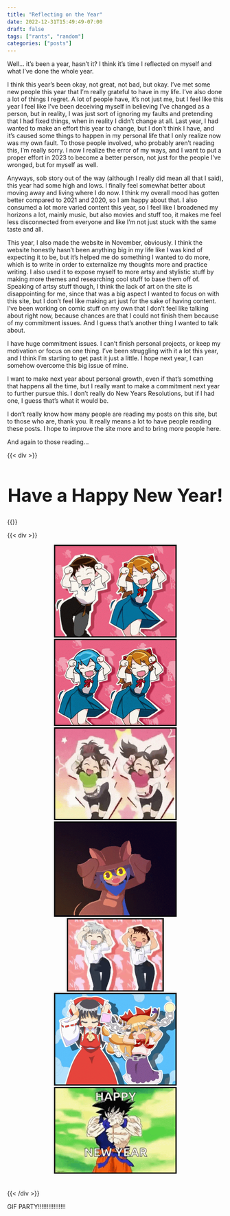 ```yaml
---
title: "Reflecting on the Year"
date: 2022-12-31T15:49:49-07:00
draft: false
tags: ["rants", "random"]
categories: ["posts"]
---
```


Well… it’s been a year, hasn’t it? I think it’s time I reflected on myself and what I’ve done the whole year.		

I think this year’s been okay, not great, not bad, but okay. I’ve met some new people this year that I’m really grateful to have in my life. I’ve also done a lot of things I regret. A lot of people have, it’s not just me, but I feel like this year I feel like I’ve been deceiving myself in believing I’ve changed as a person, but in reality, I was just sort of ignoring my faults and pretending that I had fixed things, when in reality I didn’t change at all. Last year, I had wanted to make an effort this year to change, but I don’t think I have, and it’s caused some things to happen in my personal life that I only realize now was my own fault. To those people involved, who probably aren’t reading this, I’m really sorry. I now I realize the error of my ways, and I want to put a proper effort in 2023 to become a better person, not just for the people I’ve wronged, but for myself as well. 		

Anyways, sob story out of the way (although I really did mean all that I said), this year had some high and lows. I finally feel somewhat better about moving away and living where I do now. I think my overall mood has gotten better compared to 2021 and 2020, so I am happy about that. I also consumed a lot more varied content this year, so I feel like I broadened my horizons a lot, mainly music, but also movies and stuff too, it makes me feel less disconnected from everyone and like I’m not just stuck with the same taste and all. 		

This year, I also made the website in November, obviously. I think the website honestly hasn’t been anything big in my life like I was kind of expecting it to be, but it’s helped me do something I wanted to do more, which is to write in order to externalize my thoughts more and practice writing. I also used it to expose myself to more artsy and stylistic stuff by making more themes and researching cool stuff to base them off of. Speaking of artsy stuff though, I think the lack of art on the site is disappointing for me, since that was a big aspect I wanted to focus on with this site, but I don’t feel like making art just for the sake of having content. I’ve been working on comic stuff on my own that I don’t feel like talking about right now, because chances are that I could not finish them because of my commitment issues. And I guess that’s another thing I wanted to talk about.			

I have huge commitment issues. I can’t finish personal projects, or keep my motivation or focus on one thing. I’ve been struggling with it a lot this year, and I think I’m starting to get past it just a little. I hope next year, I can somehow overcome this big issue of mine. 		

I want to make next year about personal growth, even if that’s something that happens all the time, but I really want to make a commitment next year to further pursue this. I don’t really do New Years Resolutions, but if I had one, I guess that’s what it would be. 		

I don’t really know how many people are reading my posts on this site, but to those who are, thank you. It really means a lot to have people reading these posts. I hope to improve the site more and to bring more people here. 		

And again to those reading…

{{< div >}}
<center><h1 style="font-size: 3em;">Have a Happy New Year!</h1></center>
{{</ div >}}

{{< div >}}
    <br>
    <center>
    <span>
        <img style="max-width:20em;max-height:auto;border:0.25em solid black;" src="images/asuka.gif">
        <img style="max-width:20em;max-height:auto;border:0.25em solid black;" src="images/caramell-dansen-dance.gif">
        <img style="max-width:20em;max-height:auto;border:0.25em solid black;" src="images/caramelldansen-dancing.gif">
        <img style="max-width:20em;max-height:auto;border:0.25em solid black;" src="images/caramelldansen-high-fps.gif">
        <img style="max-width:20em;max-height:auto;border:0.25em solid black;" src="images/kaworu-shinji.gif">
        <img style="max-width:20em;max-height:auto;border:0.25em solid black;" src="images/touhou-caramelldansen.gif">
        <img style="max-width:20em;max-height:auto;border:0.25em solid black;" src="images/goku-mad.gif">
    </span>
    </center>
    <br>
    <br>
{{< /div >}}


GIF PARTY!!!!!!!!!!!!!!!!